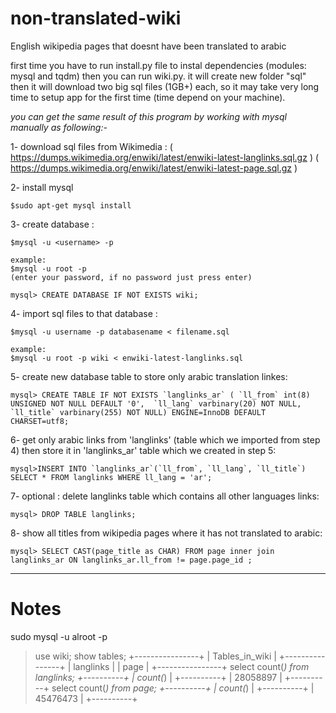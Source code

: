 # non-translated-wiki
English wikipedia pages that doesnt have been translated to arabic


first time you have to run install.py file to instal dependencies (modules: mysql and tqdm) 
then you can run wiki.py.
it will create new folder "sql" then it will download two big sql files (1GB+) each, so it may take very long time to setup app for the first time (time depend on your machine).


*you can get the same result of this program by working with mysql manually as following:-*


    

1- download sql files from Wikimedia : 
( https://dumps.wikimedia.org/enwiki/latest/enwiki-latest-langlinks.sql.gz )
( https://dumps.wikimedia.org/enwiki/latest/enwiki-latest-page.sql.gz )

2- install mysql

    $sudo apt-get mysql install
  
3- create database :

    $mysql -u <username> -p
    
    example:
    $mysql -u root -p
    (enter your password, if no password just press enter)
    
    mysql> CREATE DATABASE IF NOT EXISTS wiki;
    
4- import sql files to that database : 
    
    $mysql -u username -p databasename < filename.sql 
    
    example:
    $mysql -u root -p wiki < enwiki-latest-langlinks.sql

5- create new database table to store only arabic translation linkes:

    mysql> CREATE TABLE IF NOT EXISTS `langlinks_ar` ( `ll_from` int(8) UNSIGNED NOT NULL DEFAULT '0',  `ll_lang` varbinary(20) NOT NULL,  `ll_title` varbinary(255) NOT NULL) ENGINE=InnoDB DEFAULT CHARSET=utf8;

6- get only arabic links from 'langlinks' (table which we imported from step 4) then store it in 'langlinks_ar' table which we created in step 5:

    mysql>INSERT INTO `langlinks_ar`(`ll_from`, `ll_lang`, `ll_title`) SELECT * FROM langlinks WHERE ll_lang = 'ar';

7- optional : delete langlinks table which contains all other languages links:

    mysql> DROP TABLE langlinks;
    
8- show all titles from wikipedia pages where it has not translated to arabic:

    mysql> SELECT CAST(page_title as CHAR) FROM page inner join langlinks_ar ON langlinks_ar.ll_from != page.page_id ;


------------------------------------------
# Notes


sudo mysql -u alroot -p
>use wiki;
>show tables;
+----------------+
| Tables_in_wiki |
+----------------+
| langlinks      |
| page           |
+----------------+
>select count(*) from langlinks;
+----------+
| count(*) |
+----------+
| 28058897 |
+----------+
>select count(*) from page;
+----------+
| count(*) |
+----------+
| 45476473 |
+----------+



